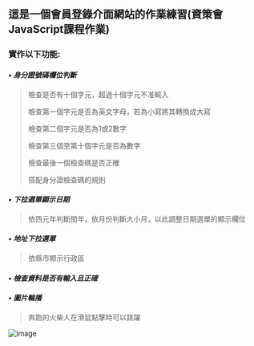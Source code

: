 ## 這是一個會員登錄介面網站的作業練習(資策會JavaScript課程作業)

### 實作以下功能:
####  *•	身分證號碼欄位判斷*

>   檢查是否有十個字元，超過十個字元不准輸入
>
>檢查第一個字元是否為英文字母，若為小寫將其轉換成大寫
>
>檢查第二個字元是否為1或2數字
>
>檢查第三個至第十個字元是否為數字
>
>檢查最後一個檢查碼是否正確
>
>搭配身分證檢查碼的規則

####  *•	下拉選單顯示日期*
>依西元年判斷閏年，依月份判斷大小月，以此調整日期選單的顯示欄位

####  *•	地址下拉選單*
>依縣市顯示行政區

####  *•	檢查資料是否有輸入且正確*

####  *•	圖片輪播*
>奔跑的火柴人在滑鼠點擊時可以跳躍

![image](https://user-images.githubusercontent.com/90513341/210948407-88df2faf-d48b-4b35-92b1-b7f80d4ccc52.png)
